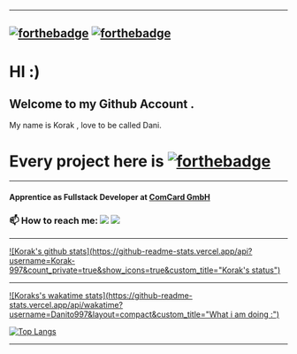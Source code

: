<!--
**Korak-997/Korak-997** is a ✨ _special_ ✨ repository because its `README.md` (this file) appears on your GitHub profile.

Here are some ideas to get you started:

- 🔭 I’m currently working on ...
- 🌱 I’m currently learning ...
- 👯 I’m looking to collaborate on ...
- 🤔 I’m looking for help with ...
- 💬 Ask me about ...
- 📫 How to reach me: ...
- 😄 Pronouns: ...
- ⚡ Fun fact: ...
-->

------------------------
[![forthebadge](https://forthebadge.com/images/badges/powered-by-coffee.svg)](https://forthebadge.com) [![forthebadge](https://forthebadge.com/images/badges/powered-by-electricity.svg)](https://forthebadge.com) 
-------------------------
# HI :)

## Welcome to my Github Account . 

My name is Korak , love to be called Dani.
# Every project here is [![forthebadge](https://forthebadge.com/images/badges/built-with-love.svg)](https://forthebadge.com)

--------------------------------------------
#### Apprentice as Fullstack Developer at [ComCard GmbH](https://www.comcard.de/)

### 📫 How to reach me: [<img src="https://img.shields.io/badge/<Korak>%20-%231DA1F2.svg?&style=for-the-badge&logo=Twitter&logoColor=white"/>](https://twitter.com/Dani60579343) [<img src="https://img.shields.io/badge/<danikorak997>%20-%23E4405F.svg?&style=for-the-badge&logo=Instagram&logoColor=white"/>](https://www.instagram.com/danikorak997/?r=nametag)
------------------------

[![Korak's github stats](https://github-readme-stats.vercel.app/api?username=Korak-997&count_private=true&show_icons=true&custom_title="Korak's status")](https://github.com/anuraghazra/github-readme-stats)

---------------------------------------------------

[![Koraks's wakatime stats](https://github-readme-stats.vercel.app/api/wakatime?username=Danito997&layout=compact&custom_title="What i am doing :")](https://github.com/anuraghazra/github-readme-stats)


[![Top Langs](https://github-readme-stats.vercel.app/api/top-langs/?username=Korak-997&show_icons=true&layout=compact)](https://github.com/anuraghazra/github-readme-stats)

--------------------------------------------------
